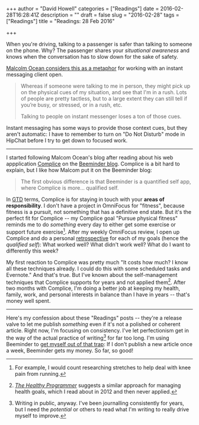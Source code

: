 +++
author = "David Howell"
categories = ["Readings"]
date = 2016-02-28T16:28:41Z
description = ""
draft = false
slug = "2016-02-28"
tags = ["Readings"]
title = "Readings: 28 Feb 2016"

+++


When you're driving, talking to a passenger is safer than talking to someone on the phone. Why? The passenger shares your _situational awareness_ and knows when the conversation has to slow down for the sake of safety.

[Malcolm Ocean considers this as a metaphor](http://malcolmocean.com/2016/02/phone-while-driving-metaphor/) for working with an instant messaging client open.

> Whereas if someone were talking to me in person, they might pick up on the physical cues of my situation, and see that I'm in a rush. Lots of people are pretty tactless, but to a large extent they can still tell if you’re busy, or stressed, or in a rush, etc.
>
> Talking to people on instant messenger loses a ton of those cues.

Instant messaging has some ways to provide those context cues, but they aren't automatic: I have to remember to turn on "Do Not Disturb" mode in HipChat before I try to get down to focused work.

---

I started following Malcom Ocean's blog after reading about his web appplication [Complice](https://complice.co/?s) on the [Beeminder blog](http://blog.beeminder.com/complice/). Complice is a bit hard to explain, but I like how Malcom put it on the Beeminder blog:

> The first obvious difference is that Beeminder is a quantified self app, where Complice is more... qualified self.

In [GTD](http://www.amazon.com/Getting-Things-Done-Stress-Free-Productivity/dp/0143126563) terms, Complice is for staying in touch with your **areas of responsibility**. I don't have a project in OmniFocus for "fitness", because fitness is a pursuit, not something that has a definitive end state. But it's the perfect fit for Complice -- my Complice goal "Pursue physical fitness" reminds me to do _something_ every day to either get some exercise or support future exercise[^1]. After my weekly OmniFocus review, I open up Complice and do a personal [retrospective](https://en.wikipedia.org/wiki/Retrospective#Software_development) for each of my goals (hence the _qualified self_): What worked well? What didn't work well? What do I want to differently this week?

My first reaction to Complice was pretty much "It costs how much? I know all these techniques already. I could do this with some scheduled tasks and Evernote." And that's true. But I've known about the self-management techniques that Complice supports for years and not applied them[^2]. After two months with Complice, I'm doing a better job at keeping my health, family, work, and personal interests in balance than I have in years -- that's money well spent.

---

Here's my confession about these "Readings" posts -- they're a release valve to let me publish _something_ even if it's not a polished or coherent article. Right now, I'm focusing on consistency. I've let perfectionism get in the way of the actual practice of writing[^3] for far too long. I'm using Beeminder to [get myself out of that trap](https://www.beeminder.com/dehowell/goals/write): If I don't publish a new article once a week, Beeminder gets my money. So far, so good!

[^1]: For example, I would count researching stretches to help deal with knee pain from running.
[^2]: [_The Healthy Programmer_](http://healthyprog.com) suggests a similar approach for managing health goals, which I read about in 2012 and then never applied.
[^3]: Writing in public, anyway. I've been journalling consistently for years, but I need the _potential_ or others to read what I'm writing to really drive myself to improve.


